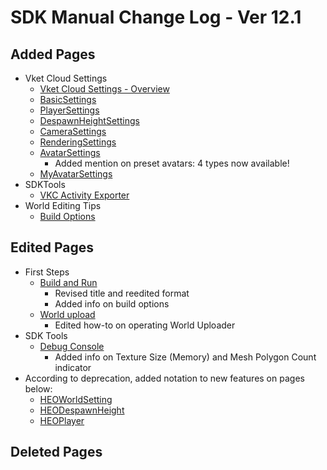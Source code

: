 # SDK Manual Change Log - Ver 12.1

## Added Pages

- Vket Cloud Settings
  - [Vket Cloud Settings - Overview](https://vrhikky.github.io/VketCloudSDK_Documents/12.1/en/VketCloudSettings/Overview.html)
  - [BasicSettings](https://vrhikky.github.io/VketCloudSDK_Documents/12.1/en/VketCloudSettings/BasicSettings.html)
  - [PlayerSettings](https://vrhikky.github.io/VketCloudSDK_Documents/12.1/en/VketCloudSettings/PlayerSettings.html)
  - [DespawnHeightSettings](https://vrhikky.github.io/VketCloudSDK_Documents/12.1/en/VketCloudSettings/DespawnHeightSettings.html)
  - [CameraSettings](https://vrhikky.github.io/VketCloudSDK_Documents/12.1/en/VketCloudSettings/CameraSettings.html)
  - [RenderingSettings](https://vrhikky.github.io/VketCloudSDK_Documents/12.1/en/VketCloudSettings/RenderingSettings.html)
  - [AvatarSettings](https://vrhikky.github.io/VketCloudSDK_Documents/12.1/en/VketCloudSettings/AvatarSettings.html)
    - Added mention on preset avatars: 4 types now available!
  - [MyAvatarSettings](https://vrhikky.github.io/VketCloudSDK_Documents/12.1/en/VketCloudSettings/MyAvatarSettings.html)
- SDKTools
  - [VKC Activity Exporter](https://vrhikky.github.io/VketCloudSDK_Documents/12.1/en/SDKTools/VKCActivityExporter.html)
- World Editing Tips
  - [Build Options](https://vrhikky.github.io/VketCloudSDK_Documents/12.1/en/WorldEditingTips/BuildOptions.html)

## Edited Pages

- First Steps
  - [Build and Run](https://vrhikky.github.io/VketCloudSDK_Documents/12.1/en/FirstStep/BuildAndRun.html)
    - Revised title and reedited format
    - Added info on build options
  - [World upload](https://vrhikky.github.io/VketCloudSDK_Documents/12.1/en/FirstStep/WorldUpload.html)
    - Edited how-to on operating World Uploader
- SDK Tools
  - [Debug Console](https://vrhikky.github.io/VketCloudSDK_Documents/12.1/en/debugconsole/debugconsole.html)
    - Added info on Texture Size (Memory) and Mesh Polygon Count indicator
- According to deprecation, added notation to new features on pages below:
  - [HEOWorldSetting](https://vrhikky.github.io/VketCloudSDK_Documents/12.1/en/HEOComponents/HEOWorldSetting.html)  
  - [HEODespawnHeight](https://vrhikky.github.io/VketCloudSDK_Documents/12.1/en/HEOComponents/HEODespawnHeight.html)  
  - [HEOPlayer](https://vrhikky.github.io/VketCloudSDK_Documents/12.1/en/HEOComponents/HEOPlayer.html)  

## Deleted Pages

